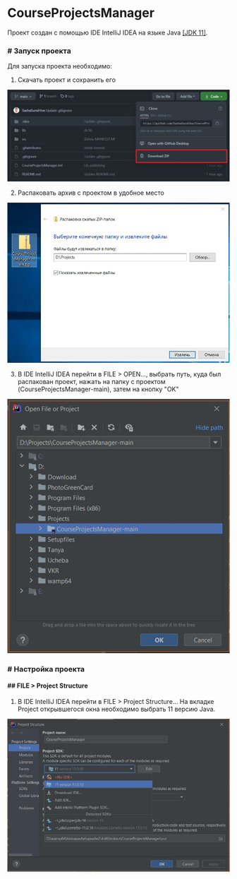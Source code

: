 # CourseProjectsManager

Проект создан с помощью IDE IntelliJ IDEA на языке Java [[JDK 11]](https://www.oracle.com/ru/java/technologies/javase/jdk11-archive-downloads.html).

### # Запуск проекта

Для запуска проекта необходимо:

1) Скачать проект и сохранить его

![Загрузка](/src/resources/screen_download.jpg)

2) Распаковать архив с проектом в удобное место

![Распаковка](/src/resources/screen_unzip.jpg)

3) В IDE IntelliJ IDEA перейти в FILE > OPEN..., выбрать путь, куда был распакован проект, нажать на папку с проектом (CourseProjectsManager-main), затем на кнопку "OK"

![Запуск](/src/resources/screen_open.jpg)

### # Настройка проекта

#### ## FILE > Project Structure

1) В IDE IntelliJ IDEA перейти в FILE > Project Structure...
На вкладке Project открывшегося окна необходимо выбрать 11 версию Java.

![Настройка проекта](/src/resources/screen_project-structure_project.jpg)

